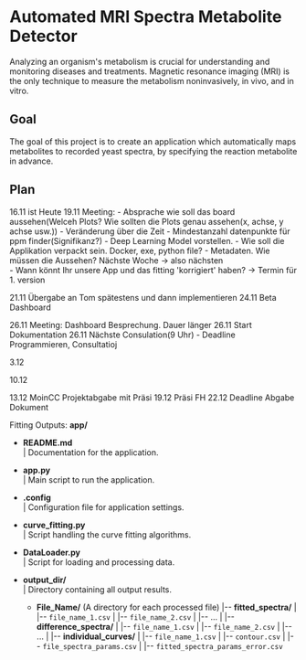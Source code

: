 # Automated MRI Spectra Metabolite Detector
Analyzing an organism's metabolism is crucial for understanding and monitoring diseases and treatments. Magnetic resonance imaging (MRI) is the only technique to measure the metabolism noninvasively, in vivo, and in vitro.
## Goal 
The goal of this project is to create an application which automatically maps metabolites to recorded yeast spectra, by specifying the reaction metabolite in advance. 

## Plan
16.11 ist Heute
19.11 Meeting:
    - Absprache wie soll das board aussehen(Welceh Plots? Wie sollten die Plots genau assehen(x, achse, y achse usw.))
    - Veränderung über die Zeit
    - Mindestanzahl datenpunkte für ppm finder(Signifikanz?)
    - Deep Learning Model vorstellen.
    - Wie soll die Applikation verpackt sein. Docker, exe, python file?
    - Metadaten. Wie müssen die Aussehen? Nächste Woche -> also nächsten    
    - Wann könnt Ihr unsere App und das fitting 'korrigiert' haben? -> Termin für 1. version

21.11 Übergabe an Tom spätestens und dann implementieren
24.11 Beta Dashboard 

26.11 Meeting: Dashboard Besprechung. Dauer länger
26.11 Start Dokumentation
26.11 Nächste Consulation(9 Uhr) - Deadline Programmieren, Consultatioj

3.12 

10.12

13.12 MoinCC Projektabgabe mit Präsi
19.12 Präsi FH
22.12 Deadline Abgabe Dokument


Fitting Outputs:
**app/**
- **README.md**  
  | Documentation for the application.

- **app.py**  
  | Main script to run the application.

- **.config**  
  | Configuration file for application settings.

- **curve_fitting.py**  
  | Script handling the curve fitting algorithms.

- **DataLoader.py**  
  | Script for loading and processing data.

- **output_dir/**  
  | Directory containing all output results.

  - **File_Name/** (A directory for each processed file)
    |-- **fitted_spectra/**
    |   |-- `file_name_1.csv`
    |   |-- `file_name_2.csv`
    |   |-- ...
    |
    |-- **difference_spectra/**
    |   |-- `file_name_1.csv`
    |   |-- `file_name_2.csv`
    |   |-- ...
    |
    |-- **individual_curves/**
    |   |-- `file_name_1.csv`
    |
    |-- `contour.csv`
    |
    |-- `file_spectra_params.csv`
    |
    |-- `fitted_spectra_params_error.csv`

